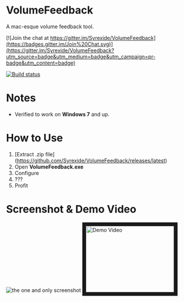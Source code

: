 # VolumeFeedback
A mac-esque volume feedback tool.

[![Join the chat at https://gitter.im/Syrexide/VolumeFeedback](https://badges.gitter.im/Join%20Chat.svg)](https://gitter.im/Syrexide/VolumeFeedback?utm_source=badge&utm_medium=badge&utm_campaign=pr-badge&utm_content=badge)

[![Build status](https://ci.appveyor.com/api/projects/status/jujskkn92epc3a4h?svg=true)](https://ci.appveyor.com/project/Syrexide/volumefeedback)
# Notes
 * Verified to work on **Windows 7** and up.

# How to Use

1. [Extract .zip file] (https://github.com/Syrexide/VolumeFeedback/releases/latest)
2. Open **VolumeFeedback.exe**
3. Configure
4. ???
5. Profit

# Screenshot & Demo Video

![the one and only screenshot](http://puu.sh/kgObj/1a8ca8461a.png)
<a href="http://www.youtube.com/watch?feature=player_embedded&v=g-mp_hSxGhI" target="_blank"><img src="http://img.youtube.com/vi/g-mp_hSxGhI/0.jpg" alt="Demo Video" width="240" height="180" border="10" /></a>
